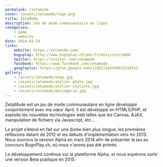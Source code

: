 ```yaml
---
permalink: /zetamode
cover: /assets/zetamode/logo.png
title: ZetaMode
description: Jeu de mode communautaire en ligne
categories:
    - game
    - website
date: 2014-03-24
links:
    website: https://zetamode.com/
    bugnplay: http://www.bugnplay.ch/pms/fr/minisite/1468/
    twitter: https://twitter.com/zetamode
    facebook: https://www.facebook.com/zetamode
    googleplus: https://plus.google.com/116611164599921518753
gallery:
    - /assets/zetamode/shop.jpg
    - /assets/zetamode/atelier-photo.jpg
    - /assets/zetamode/atelier-styliste.jpg
    - /assets/zetamode/messagerie.jpg
---
```


ZetaMode est un jeu de mode communautaire en ligne développé conjointement avec ma sœur April.
Il est développé en HTML5/PHP, et exploite les nouvelles technologies web telles que les Canvas, AJAX, manipulation de fichiers via Javascript, etc...

Le projet s’étend en fait sur une durée bien plus longue, les premières réflexions datant de 2012 et les débuts d'implémentation vers mi-2013.
Nous ouvrons la version Alpha en mars 2014 afin de présenter le jeu au concours BugnPlay.ch, où nous n'avons pas été primés.

Le développement continue sur la plateforme Alpha, et nous espérons sortir une version Beta publique en 2015.
